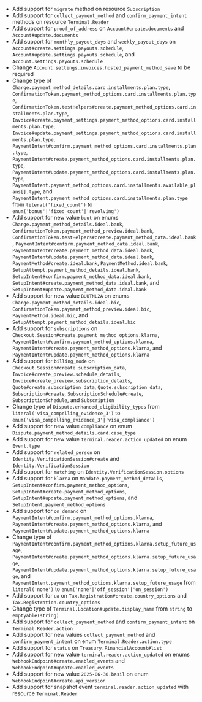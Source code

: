 * Add support for `migrate` method on resource `Subscription`
* Add support for `collect_payment_method` and `confirm_payment_intent` methods on resource `Terminal.Reader`
* Add support for `proof_of_address` on `Account#create.documents` and `Account#update.documents`
* Add support for `monthly_payout_days` and `weekly_payout_days` on `Account#create.settings.payouts.schedule`, `Account#update.settings.payouts.schedule`, and `Account.settings.payouts.schedule`
* Change `Account.settings.invoices.hosted_payment_method_save` to be required
* Change type of `Charge.payment_method_details.card.installments.plan.type`, `ConfirmationToken.payment_method_options.card.installments.plan.type`, `ConfirmationToken.testHelpers#create.payment_method_options.card.installments.plan.type`, `Invoice#create.payment_settings.payment_method_options.card.installments.plan.type`, `Invoice#update.payment_settings.payment_method_options.card.installments.plan.type`, `PaymentIntent#confirm.payment_method_options.card.installments.plan.type`, `PaymentIntent#create.payment_method_options.card.installments.plan.type`, `PaymentIntent#update.payment_method_options.card.installments.plan.type`, `PaymentIntent.payment_method_options.card.installments.available_plans[].type`, and `PaymentIntent.payment_method_options.card.installments.plan.type` from `literal('fixed_count')` to `enum('bonus'|'fixed_count'|'revolving')`
* Add support for new value `buut` on enums `Charge.payment_method_details.ideal.bank`, `ConfirmationToken.payment_method_preview.ideal.bank`, `ConfirmationToken.testHelpers#create.payment_method_data.ideal.bank`, `PaymentIntent#confirm.payment_method_data.ideal.bank`, `PaymentIntent#create.payment_method_data.ideal.bank`, `PaymentIntent#update.payment_method_data.ideal.bank`, `PaymentMethod#create.ideal.bank`, `PaymentMethod.ideal.bank`, `SetupAttempt.payment_method_details.ideal.bank`, `SetupIntent#confirm.payment_method_data.ideal.bank`, `SetupIntent#create.payment_method_data.ideal.bank`, and `SetupIntent#update.payment_method_data.ideal.bank`
* Add support for new value `BUUTNL2A` on enums `Charge.payment_method_details.ideal.bic`, `ConfirmationToken.payment_method_preview.ideal.bic`, `PaymentMethod.ideal.bic`, and `SetupAttempt.payment_method_details.ideal.bic`
* Add support for `subscriptions` on `Checkout.Session#create.payment_method_options.klarna`, `PaymentIntent#confirm.payment_method_options.klarna`, `PaymentIntent#create.payment_method_options.klarna`, and `PaymentIntent#update.payment_method_options.klarna`
* Add support for `billing_mode` on `Checkout.Session#create.subscription_data`, `Invoice#create_preview.schedule_details`, `Invoice#create_preview.subscription_details`, `Quote#create.subscription_data`, `Quote.subscription_data`, `Subscription#create`, `SubscriptionSchedule#create`, `SubscriptionSchedule`, and `Subscription`
* Change type of `Dispute.enhanced_eligibility_types` from `literal('visa_compelling_evidence_3')` to `enum('visa_compelling_evidence_3'|'visa_compliance')`
* Add support for new value `compliance` on enum `Dispute.payment_method_details.card.case_type`
* Add support for new value `terminal.reader.action_updated` on enum `Event.type`
* Add support for `related_person` on `Identity.VerificationSession#create` and `Identity.VerificationSession`
* Add support for `matching` on `Identity.VerificationSession.options`
* Add support for `klarna` on `Mandate.payment_method_details`, `SetupIntent#confirm.payment_method_options`, `SetupIntent#create.payment_method_options`, `SetupIntent#update.payment_method_options`, and `SetupIntent.payment_method_options`
* Add support for `on_demand` on `PaymentIntent#confirm.payment_method_options.klarna`, `PaymentIntent#create.payment_method_options.klarna`, and `PaymentIntent#update.payment_method_options.klarna`
* Change type of `PaymentIntent#confirm.payment_method_options.klarna.setup_future_usage`, `PaymentIntent#create.payment_method_options.klarna.setup_future_usage`, `PaymentIntent#update.payment_method_options.klarna.setup_future_usage`, and `PaymentIntent.payment_method_options.klarna.setup_future_usage` from `literal('none')` to `enum('none'|'off_session'|'on_session')`
* Add support for `ua` on `Tax.Registration#create.country_options` and `Tax.Registration.country_options`
* Change type of `Terminal.Location#update.display_name` from `string` to `emptyable(string)`
* Add support for `collect_payment_method` and `confirm_payment_intent` on `Terminal.Reader.action`
* Add support for new values `collect_payment_method` and `confirm_payment_intent` on enum `Terminal.Reader.action.type`
* Add support for `status` on `Treasury.FinancialAccount#list`
* Add support for new value `terminal.reader.action_updated` on enums `WebhookEndpoint#create.enabled_events` and `WebhookEndpoint#update.enabled_events`
* Add support for new value `2025-06-30.basil` on enum `WebhookEndpoint#create.api_version`
* Add support for snapshot event `terminal.reader.action_updated` with resource `Terminal.Reader`